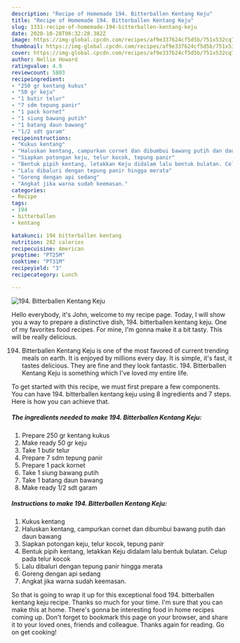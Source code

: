 ```yaml
---
description: "Recipe of Homemade 194. Bitterballen Kentang Keju"
title: "Recipe of Homemade 194. Bitterballen Kentang Keju"
slug: 1331-recipe-of-homemade-194-bitterballen-kentang-keju
date: 2020-10-28T06:32:28.382Z
image: https://img-global.cpcdn.com/recipes/af9e337624cf5d5b/751x532cq70/194-bitterballen-kentang-keju-foto-resep-utama.jpg
thumbnail: https://img-global.cpcdn.com/recipes/af9e337624cf5d5b/751x532cq70/194-bitterballen-kentang-keju-foto-resep-utama.jpg
cover: https://img-global.cpcdn.com/recipes/af9e337624cf5d5b/751x532cq70/194-bitterballen-kentang-keju-foto-resep-utama.jpg
author: Nellie Howard
ratingvalue: 4.9
reviewcount: 5803
recipeingredient:
- "250 gr kentang kukus"
- "50 gr keju"
- "1 butir telur"
- "7 sdm tepung panir"
- "1 pack kornet"
- "1 siung bawang putih"
- "1 batang daun bawang"
- "1/2 sdt garam"
recipeinstructions:
- "Kukus kentang"
- "Haluskan kentang, campurkan cornet dan dibumbui bawang putih dan daun bawang"
- "Siapkan potongan keju, telur kocok, tepung panir"
- "Bentuk pipih kentang, letakkan Keju didalam lalu bentuk bulatan. Celup pada telur kocok"
- "Lalu dibaluri dengan tepung panir hingga merata"
- "Goreng dengan api sedang"
- "Angkat jika warna sudah keemasan."
categories:
- Recipe
tags:
- 194
- bitterballen
- kentang

katakunci: 194 bitterballen kentang 
nutrition: 282 calories
recipecuisine: American
preptime: "PT25M"
cooktime: "PT31M"
recipeyield: "3"
recipecategory: Lunch

---
```



![194. Bitterballen Kentang Keju](https://img-global.cpcdn.com/recipes/af9e337624cf5d5b/751x532cq70/194-bitterballen-kentang-keju-foto-resep-utama.jpg)

Hello everybody, it's John, welcome to my recipe page. Today, I will show you a way to prepare a distinctive dish, 194. bitterballen kentang keju. One of my favorites food recipes. For mine, I'm gonna make it a bit tasty. This will be really delicious.



194. Bitterballen Kentang Keju is one of the most favored of current trending meals on earth. It is enjoyed by millions every day. It is simple, it's fast, it tastes delicious. They are fine and they look fantastic. 194. Bitterballen Kentang Keju is something which I've loved my entire life.


To get started with this recipe, we must first prepare a few components. You can have 194. bitterballen kentang keju using 8 ingredients and 7 steps. Here is how you can achieve that.

<!--inarticleads1-->

##### The ingredients needed to make 194. Bitterballen Kentang Keju:

1. Prepare 250 gr kentang kukus
1. Make ready 50 gr keju
1. Take 1 butir telur
1. Prepare 7 sdm tepung panir
1. Prepare 1 pack kornet
1. Take 1 siung bawang putih
1. Take 1 batang daun bawang
1. Make ready 1/2 sdt garam




<!--inarticleads2-->

##### Instructions to make 194. Bitterballen Kentang Keju:

1. Kukus kentang
1. Haluskan kentang, campurkan cornet dan dibumbui bawang putih dan daun bawang
1. Siapkan potongan keju, telur kocok, tepung panir
1. Bentuk pipih kentang, letakkan Keju didalam lalu bentuk bulatan. Celup pada telur kocok
1. Lalu dibaluri dengan tepung panir hingga merata
1. Goreng dengan api sedang
1. Angkat jika warna sudah keemasan.




So that is going to wrap it up for this exceptional food 194. bitterballen kentang keju recipe. Thanks so much for your time. I'm sure that you can make this at home. There's gonna be interesting food in home recipes coming up. Don't forget to bookmark this page on your browser, and share it to your loved ones, friends and colleague. Thanks again for reading. Go on get cooking!
